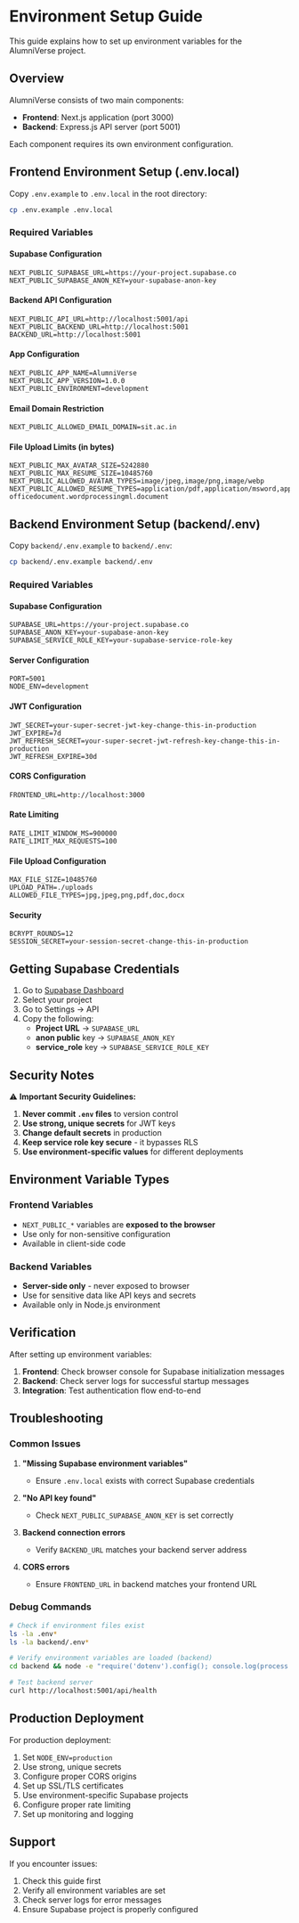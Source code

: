 # Environment Setup Guide

This guide explains how to set up environment variables for the AlumniVerse project.

## Overview

AlumniVerse consists of two main components:
- **Frontend**: Next.js application (port 3000)
- **Backend**: Express.js API server (port 5001)

Each component requires its own environment configuration.

## Frontend Environment Setup (.env.local)

Copy `.env.example` to `.env.local` in the root directory:

```bash
cp .env.example .env.local
```

### Required Variables

#### Supabase Configuration
```env
NEXT_PUBLIC_SUPABASE_URL=https://your-project.supabase.co
NEXT_PUBLIC_SUPABASE_ANON_KEY=your-supabase-anon-key
```

#### Backend API Configuration
```env
NEXT_PUBLIC_API_URL=http://localhost:5001/api
NEXT_PUBLIC_BACKEND_URL=http://localhost:5001
BACKEND_URL=http://localhost:5001
```

#### App Configuration
```env
NEXT_PUBLIC_APP_NAME=AlumniVerse
NEXT_PUBLIC_APP_VERSION=1.0.0
NEXT_PUBLIC_ENVIRONMENT=development
```

#### Email Domain Restriction
```env
NEXT_PUBLIC_ALLOWED_EMAIL_DOMAIN=sit.ac.in
```

#### File Upload Limits (in bytes)
```env
NEXT_PUBLIC_MAX_AVATAR_SIZE=5242880
NEXT_PUBLIC_MAX_RESUME_SIZE=10485760
NEXT_PUBLIC_ALLOWED_AVATAR_TYPES=image/jpeg,image/png,image/webp
NEXT_PUBLIC_ALLOWED_RESUME_TYPES=application/pdf,application/msword,application/vnd.openxmlformats-officedocument.wordprocessingml.document
```

## Backend Environment Setup (backend/.env)

Copy `backend/.env.example` to `backend/.env`:

```bash
cp backend/.env.example backend/.env
```

### Required Variables

#### Supabase Configuration
```env
SUPABASE_URL=https://your-project.supabase.co
SUPABASE_ANON_KEY=your-supabase-anon-key
SUPABASE_SERVICE_ROLE_KEY=your-supabase-service-role-key
```

#### Server Configuration
```env
PORT=5001
NODE_ENV=development
```

#### JWT Configuration
```env
JWT_SECRET=your-super-secret-jwt-key-change-this-in-production
JWT_EXPIRE=7d
JWT_REFRESH_SECRET=your-super-secret-jwt-refresh-key-change-this-in-production
JWT_REFRESH_EXPIRE=30d
```

#### CORS Configuration
```env
FRONTEND_URL=http://localhost:3000
```

#### Rate Limiting
```env
RATE_LIMIT_WINDOW_MS=900000
RATE_LIMIT_MAX_REQUESTS=100
```

#### File Upload Configuration
```env
MAX_FILE_SIZE=10485760
UPLOAD_PATH=./uploads
ALLOWED_FILE_TYPES=jpg,jpeg,png,pdf,doc,docx
```

#### Security
```env
BCRYPT_ROUNDS=12
SESSION_SECRET=your-session-secret-change-this-in-production
```

## Getting Supabase Credentials

1. Go to [Supabase Dashboard](https://supabase.com/dashboard)
2. Select your project
3. Go to Settings → API
4. Copy the following:
   - **Project URL** → `SUPABASE_URL`
   - **anon public** key → `SUPABASE_ANON_KEY`
   - **service_role** key → `SUPABASE_SERVICE_ROLE_KEY`

## Security Notes

⚠️ **Important Security Guidelines:**

1. **Never commit `.env` files** to version control
2. **Use strong, unique secrets** for JWT keys
3. **Change default secrets** in production
4. **Keep service role key secure** - it bypasses RLS
5. **Use environment-specific values** for different deployments

## Environment Variable Types

### Frontend Variables
- `NEXT_PUBLIC_*` variables are **exposed to the browser**
- Use only for non-sensitive configuration
- Available in client-side code

### Backend Variables
- **Server-side only** - never exposed to browser
- Use for sensitive data like API keys and secrets
- Available only in Node.js environment

## Verification

After setting up environment variables:

1. **Frontend**: Check browser console for Supabase initialization messages
2. **Backend**: Check server logs for successful startup messages
3. **Integration**: Test authentication flow end-to-end

## Troubleshooting

### Common Issues

1. **"Missing Supabase environment variables"**
   - Ensure `.env.local` exists with correct Supabase credentials

2. **"No API key found"**
   - Check `NEXT_PUBLIC_SUPABASE_ANON_KEY` is set correctly

3. **Backend connection errors**
   - Verify `BACKEND_URL` matches your backend server address

4. **CORS errors**
   - Ensure `FRONTEND_URL` in backend matches your frontend URL

### Debug Commands

```bash
# Check if environment files exist
ls -la .env*
ls -la backend/.env*

# Verify environment variables are loaded (backend)
cd backend && node -e "require('dotenv').config(); console.log(process.env.SUPABASE_URL)"

# Test backend server
curl http://localhost:5001/api/health
```

## Production Deployment

For production deployment:

1. Set `NODE_ENV=production`
2. Use strong, unique secrets
3. Configure proper CORS origins
4. Set up SSL/TLS certificates
5. Use environment-specific Supabase projects
6. Configure proper rate limiting
7. Set up monitoring and logging

## Support

If you encounter issues:
1. Check this guide first
2. Verify all environment variables are set
3. Check server logs for error messages
4. Ensure Supabase project is properly configured
